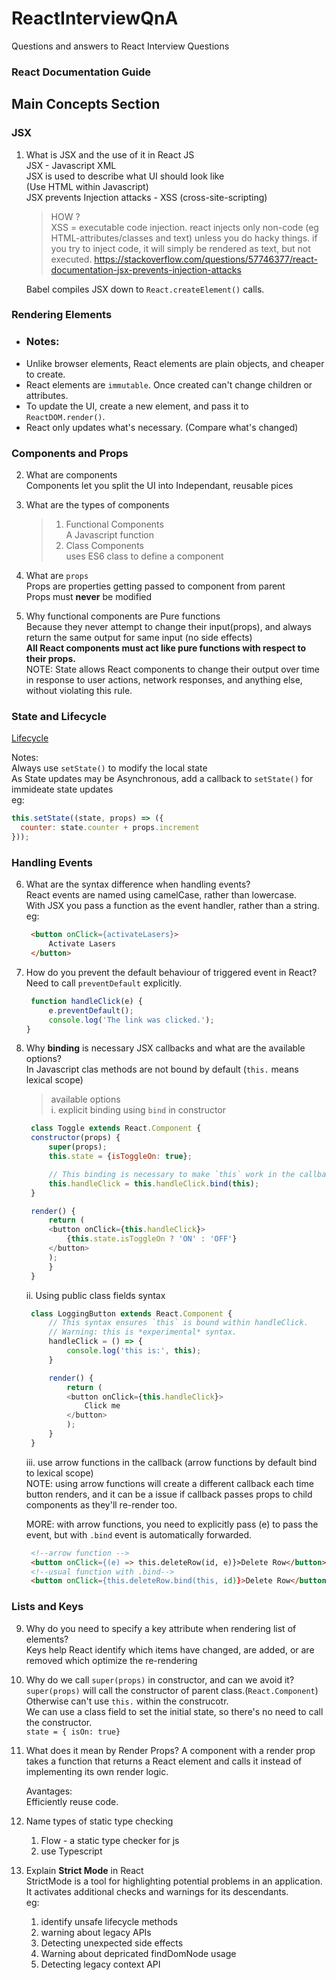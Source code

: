# ReactInterviewQnA
Questions and answers to React Interview Questions

### React Documentation Guide
## Main Concepts Section
### JSX
1. What is JSX and the use of it in React JS   
   JSX - Javascript XML   
   JSX is used to describe what UI should look like    
   (Use HTML within Javascript)   
   JSX prevents Injection attacks - XSS (cross-site-scripting)   
      > HOW ?   
      XSS = executable code injection. react injects only non-code (eg HTML-attributes/classes and text) unless you do hacky things. if you try to inject code, it will simply be rendered as text, but not executed.
      https://stackoverflow.com/questions/57746377/react-documentation-jsx-prevents-injection-attacks

   Babel compiles JSX down to ```React.createElement()``` calls.

### Rendering Elements
- ### Notes:
- Unlike browser elements, React elements are plain objects, and cheaper to create.
- React elements are ```immutable```. Once created can't change children or attributes.
- To update the UI, create a new element, and pass it to ```ReactDOM.render()```.
- React only updates what's necessary. (Compare what's changed)   

### Components and Props
2. What are components   
   Components let you split the UI into Independant, reusable pices   

3. What are the types of components
   >1. Functional Components   
  A Javascript function
   >2. Class Components   
   uses ES6 class to define a component
4. What are ```props```    
   Props are properties getting passed to component from parent   
   Props must <b>never</b> be modified   
5. Why functional components are Pure functions   
   Because they never attempt to change their input(props), and always return the same output for same input (no side effects)   
   <b>All React components must act like pure functions with respect to their props.</b>   
   NOTE: State allows React components to change their output over time in response to user actions, network responses, and anything else, without violating this rule.

### State and Lifecycle
[Lifecycle](https://miro.medium.com/max/2000/1*lINPzI9FsJnay2_fm4vmzA.png "Lifecycle")

Notes:   
Always use `setState()` to modify the local state   
As State updates may be Asynchronous, add a callback to `setState()` for immideate state updates   
eg:
```javascript
this.setState((state, props) => ({
  counter: state.counter + props.increment
}));
```
### Handling Events

6. What are the syntax difference when handling events?   
   React events are named using camelCase, rather than lowercase.   
   With JSX you pass a function as the event handler, rather than a string.
   eg:
   ```html
    <button onClick={activateLasers}>
        Activate Lasers
    </button>
   ```
7. How do you prevent the default behaviour of triggered event in React?   
   Need to call `preventDefault` explicitly.   
   ```javascript
    function handleClick(e) {
        e.preventDefault();
        console.log('The link was clicked.');
   }
   ```
8. Why <b>binding</b> is necessary JSX callbacks and what are the available options?   
   In Javascript clas methods are not bound by default (`this.` means lexical scope)
   >available options   
   i. explicit binding using `bind` in constructor
   ```javascript
    class Toggle extends React.Component {
    constructor(props) {
        super(props);
        this.state = {isToggleOn: true};

        // This binding is necessary to make `this` work in the callback
        this.handleClick = this.handleClick.bind(this);
    }

    render() {
        return (
        <button onClick={this.handleClick}>
            {this.state.isToggleOn ? 'ON' : 'OFF'}
        </button>
        );
        }
    }
   ```
   ii. Using public class fields syntax   
   ```javascript
    class LoggingButton extends React.Component {
        // This syntax ensures `this` is bound within handleClick.
        // Warning: this is *experimental* syntax.
        handleClick = () => {
            console.log('this is:', this);
        }

        render() {
            return (
            <button onClick={this.handleClick}>
                Click me
            </button>
            );
        }
    }
   ```
   iii. use arrow functions in the callback (arrow functions by default bind to lexical scope)  
   NOTE: using arrow functions will create a different callback each time button renders, and it can be a issue if callback passes props to child components as they'll re-render too.

   MORE: with arrow functions, you need to explicitly pass (e) to pass the event, but with `.bind` event is automatically forwarded.   
   ```html
    <!--arrow function -->
    <button onClick={(e) => this.deleteRow(id, e)}>Delete Row</button>
    <!--usual function with .bind-->
    <button onClick={this.deleteRow.bind(this, id)}>Delete Row</button>
   ```

### Lists and Keys   
9. Why do you need to specify a key attribute when rendering list of elements?   
   Keys help React identify which items have changed, are added, or are removed which optimize the re-rendering

10. Why do we call `super(props)` in constructor, and can we avoid it?  
    `super(props)` will call the constructor of parent class.(`React.Component`)   
    Otherwise can't use `this.` within the construcotr.   
    We can use a class field to set the initial state, so there's no need to call the constructor.   
    `state = { isOn: true}`
11. What does it mean by Render Props?
    A component with a render prop takes a function that returns a React element and calls it instead of implementing its own render logic.

    Avantages:    
    Efficiently reuse code.

12. Name types of static type checking
    1. Flow - a static type checker for js
    2. use Typescript

13. Explain **Strict Mode** in React   
    StrictMode is a tool for highlighting potential problems in an application. It activates additional checks and warnings for its descendants.   
    eg:
    1. identify unsafe lifecycle methods
    2. warning about legacy APIs
    3. Detecting unexpected side effects
    4. Warning about depricated findDomNode usage
    5. Detecting legacy context API